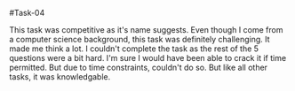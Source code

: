 #Task-04

This task was competitive as it's name suggests. Even though I come from a computer science background, this task was  definitely challenging. It made me think a lot. I couldn't complete the task as the rest of the 5 questions were a bit hard. I'm sure I would have been able to crack it if time permitted. But due to time constraints, couldn't do so. But like all other tasks, it was knowledgable.